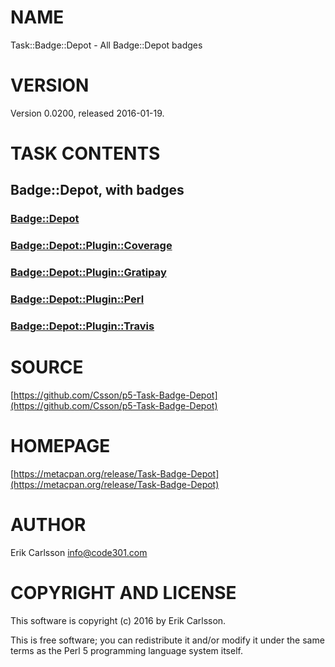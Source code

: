 # NAME

Task::Badge::Depot - All Badge::Depot badges

# VERSION

Version 0.0200, released 2016-01-19.

# TASK CONTENTS

## Badge::Depot, with badges

### [Badge::Depot](https://metacpan.org/pod/Badge::Depot)

### [Badge::Depot::Plugin::Coverage](https://metacpan.org/pod/Badge::Depot::Plugin::Coverage)

### [Badge::Depot::Plugin::Gratipay](https://metacpan.org/pod/Badge::Depot::Plugin::Gratipay)

### [Badge::Depot::Plugin::Perl](https://metacpan.org/pod/Badge::Depot::Plugin::Perl)

### [Badge::Depot::Plugin::Travis](https://metacpan.org/pod/Badge::Depot::Plugin::Travis)

# SOURCE

[https://github.com/Csson/p5-Task-Badge-Depot](https://github.com/Csson/p5-Task-Badge-Depot)

# HOMEPAGE

[https://metacpan.org/release/Task-Badge-Depot](https://metacpan.org/release/Task-Badge-Depot)

# AUTHOR

Erik Carlsson <info@code301.com>

# COPYRIGHT AND LICENSE

This software is copyright (c) 2016 by Erik Carlsson.

This is free software; you can redistribute it and/or modify it under
the same terms as the Perl 5 programming language system itself.
